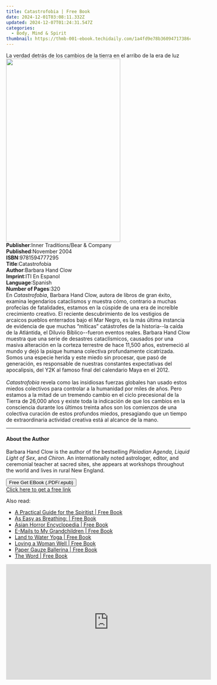 ```yaml
---
title: Catastrofobia | Free Book
date: 2024-12-01T03:08:11.332Z
updated: 2024-12-07T01:24:31.547Z
categories:
  - Body, Mind & Spirit
thumbnail: https://thmb-001-ebook.techidaily.com/1a4fd9e78b36094717386cddea19bec5f05300a1044dc4fc40fb3870a05081c0.jpg
---
```

<main id="book-container">
  <div class="flex flex-col">
    <div class="book-brief flex-1 py-6 px-4 sm:p-6 md:py-10 md:px-8">
      <!-- brief-->
      <div class="book-brief-main">
        La verdad detrás de los cambios de la tierra en el arribo de la era de
        luz
      </div>
    </div>
    <div
      class="book-meta-info flex-1 grid gap-4 col-start-1 col-end-3 row-start-1 sm:mb-6 sm:grid-cols-4 lg:gap-6 lg:col-start-2 lg:row-end-6 lg:row-span-6 lg:mb-0"
    >
      <div
        class="book-meta-info-left place-content-center mt-4 p-4 text-sm leading-6 col-start-2 col-span-2 dark:text-slate-400"
      >
        <img
          class="w-full h-500 object-cover rounded-lg sm:h-255 sm:col-span-2 lg:col-span-full"
          src="https://img-001-ebook.techidaily.com/d20b7d68b2b38777e5772b41ae8a62663fbf703f636457bbaa8302d2512566a4.jpg"
          alt=""
          width="312"
          height="500"
        />
      </div>
      <div
        class="book-meta-info-right mt-2 col-start-1 row-start-2 col-span-3 self-center"
      >
        <!-- meta data  -->
        <div class="flex flex-col px-4 md:px-8">
          <div class="flex-1">
            <strong>Publisher</strong>:<span class="px-2"
              >Inner Traditions/Bear &amp; Company</span
            >
          </div>
          <div class="flex-1">
            <strong>Published</strong>:<span class="px-2">November 2004</span>
          </div>
          <div class="flex-1">
            <strong>ISBN</strong>:<span class="px-2">9781594777295</span>
          </div>
          <div class="flex-1">
            <strong>Title</strong>:<span class="px-2">Catastrofobia</span>
          </div>
          <div class="flex-1">
            <strong>Author</strong>:<span class="px-2">Barbara Hand Clow</span>
          </div>
          <div class="flex-1">
            <strong>Imprint</strong>:<span class="px-2">ITI En Espanol</span>
          </div>
          <div class="flex-1">
            <strong>Language</strong>:<span class="px-2">Spanish</span>
          </div>
          <div class="flex-1">
            <strong>Number of Pages</strong>:<span class="px-2">320</span>
          </div>
        </div>
      </div>
    </div>
    <div class="book-description flex-1 py-6 px-4 sm:p-6 md:py-10 md:px-8">
      <div class="book-description-main">
        <div accordion-content="" id="description">
          En <i>Catastrofobia</i>, Barbara Hand Clow, autora de libros de gran
          éxito, examina legendarios cataclismos y muestra cómo, contrario a
          muchas profecías de fatalidades, estamos en la cúspide de una era de
          increíble crecimiento creativo. El reciente descubrimiento de los
          vestigios de arcaicos pueblos enterrados bajo el Mar Negro, es la más
          última instancia de evidencia de que muchas “míticas” catástrofes de
          la historia--la caída de la Atlántida, el Diluvio Bíblico--fueron
          eventos reales. Barbara Hand Clow muestra que una serie de desastres
          cataclísmicos, causados por una masiva alteración en la corteza
          terrestre de hace 11,500 años, estremeció al mundo y dejó la psique
          humana colectiva profundamente cicatrizada. Somos una especie herida y
          este miedo sin procesar, que pasó de generación, es responsable de
          nuestras constantes expectativas del apocalipsis, del Y2K al famoso
          final del calendario Maya en el 2012. <br />
          <br /><i>Catastrofobia</i> revela como las insidiosas fuerzas globales
          han usado estos miedos colectivos para controlar a la humanidad por
          miles de años. Pero estamos a la mitad de un tremendo cambio en el
          ciclo precesional de la Tierra de 26,000 años y existe toda la
          indicación de que los cambios en la consciencia durante los últimos
          treinta años son los comienzos de una colectiva curación de estos
          profundos miedos, presagiando que un tiempo de extraordinaria
          actividad creativa está al alcance de la mano.
        </div>
        <div class="accordion-fader"></div>
      </div>
    </div>
    <div class="book-excerpts flex-1 py-6 px-4 sm:p-6 md:py-10 md:px-8">
      <!-- excerpts-->
      <div class="book-excerpts-main">
        <hr />
        <h4 class="placeholder placeholder-heading">
          <span>About the Author</span>
        </h4>
        <p>
          Barbara Hand Clow is the author of the bestselling
          <i>Pleiadian Agenda, Liquid Light of Sex</i>, and <i>Chiron</i>. An
          internationally noted astrologer, editor, and ceremonial teacher at
          sacred sites, she appears at workshops throughout the world and lives
          in rural New England.
        </p>
      </div>
    </div>
    <div
      class="book-about-author flex-1 py-6 px-4 sm:p-6 md:py-10 md:px-8"
    ></div>
    <div class="book-free-get flex-1 py-6 px-4 sm:p-6 md:py-10 md:px-8">
      <button
        id="btn-free-get"
        class="bg-blue-500 hover:bg-blue-700 text-white font-bold py-2 px-4 rounded"
      >
        Free Get EBook (.PDF/.epub)
      </button>
      <div id="countdown-display" class="px-2 text-lg mt-2"></div>
      <a
        id="free-link"
        class="hidden bg-blue-500 hover:bg-blue-700 text-white font-bold py-2 px-4 rounded"
        href="https://www.ebooks.com/en-us/book/95783108/catastrofobia/barbara-hand-clow/"
        target="_blank"
        >Click here to get a free link</a
      >
    </div>
    <script>
      let countdownTime = 0;
      let countdownInterval = null;
      document
        .getElementById('btn-free-get')
        .addEventListener('click', startCountdown);
      function startCountdown() {
        countdownTime = new Date().getTime() + 60000 * 3;
        countdownInterval = setInterval(updateCountdown, 1000);
        document.getElementById('btn-free-get').disabled = true;
        document
          .getElementById('btn-free-get')
          .classList.add('bg-gray-500', 'cursor-not-allowed');
      }
      function updateCountdown() {
        let currentTime = new Date().getTime();
        let timeLeft = countdownTime - currentTime;
        let secondsLeft = Math.floor(timeLeft / 1000);
        document.getElementById('countdown-display').innerHTML =
          `Remaining time: ${secondsLeft} seconds.`;
        if (secondsLeft <= 0) {
          clearInterval(countdownInterval);
          document.getElementById('btn-free-get').classList.add('hidden');
          document.getElementById('free-link').classList.remove('hidden');
          document.getElementById('countdown-display').innerHTML = '';
        }
      }
    </script>
  </div>
</main>

<ins class="adsbygoogle"
      style="display:block"
      data-ad-client="ca-pub-7571918770474297"
      data-ad-slot="8358498916"
      data-ad-format="auto"
      data-full-width-responsive="true"></ins>
    

<span class="atpl-alsoreadstyle">Also read:</span>
<div><ul>
<li><a href="https://novels-ebooks.techidaily.com/138567895-9780595895175-a-practical-guide-for-the-spiritist/"><u>A Practical Guide for the Spiritist | Free Book</u></a></li>
<li><a href="https://novels-ebooks.techidaily.com/138567794-9780595735631-as-easy-as-breathing/"><u>As Easy as Breathing: | Free Book</u></a></li>
<li><a href="https://novels-ebooks.techidaily.com/138567920-9781469715032-asian-horror-encyclopedia/"><u>Asian Horror Encyclopedia | Free Book</u></a></li>
<li><a href="https://novels-ebooks.techidaily.com/138567799-9781462022045-e-mails-to-my-grandchildren/"><u>E-Mails to My Grandchildren | Free Book</u></a></li>
<li><a href="https://novels-ebooks.techidaily.com/138567922-9780595909322-land-to-water-yoga/"><u>Land to Water Yoga | Free Book</u></a></li>
<li><a href="https://novels-ebooks.techidaily.com/138567773-9780595780310-loving-a-woman-well/"><u>Loving a Woman Well | Free Book</u></a></li>
<li><a href="https://novels-ebooks.techidaily.com/138568004-9781475919561-paper-gauze-ballerina/"><u>Paper Gauze Ballerina | Free Book</u></a></li>
<li><a href="https://novels-ebooks.techidaily.com/138567988-9781462095759-the-word/"><u>The Word | Free Book</u></a></li>
</ul></div>

<!-- affiliate ads begin -->
<iframe width="560" height="315" src="https://www.youtube.com/embed/ZLb1ViO4WR8?si=g_aiHGNCd7eAvmDM" title="YouTube video player" frameborder="0" allow="accelerometer; autoplay; clipboard-write; encrypted-media; gyroscope; picture-in-picture; web-share" referrerpolicy="strict-origin-when-cross-origin" allowfullscreen></iframe>
<!-- affiliate ads end -->

